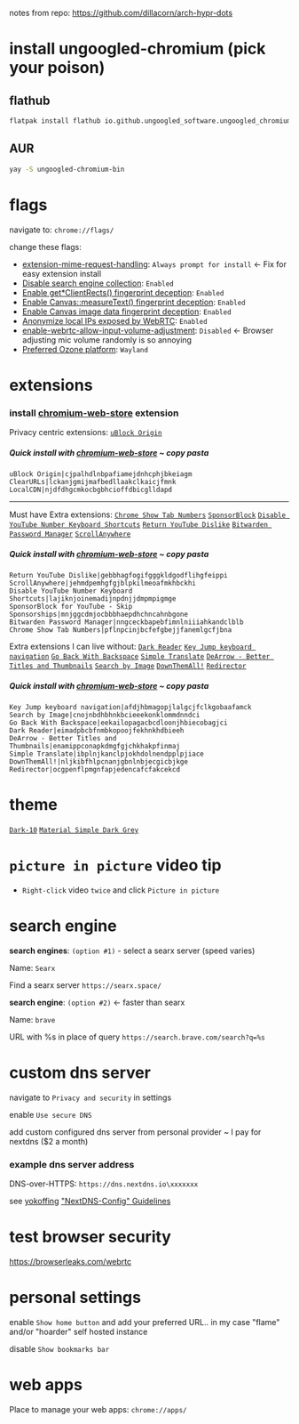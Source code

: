 notes from repo: https://github.com/dillacorn/arch-hypr-dots

# install ungoogled-chromium (pick your poison) 
## flathub
```sh
flatpak install flathub io.github.ungoogled_software.ungoogled_chromium
```
## AUR
```sh
yay -S ungoogled-chromium-bin
```

# flags

navigate to: `chrome://flags/`

change these flags:
* [extension-mime-request-handling](chrome://flags/#extension-mime-request-handling): `Always prompt for install` <- Fix for easy extension install
* [Disable search engine collection](chrome://flags/#disable-search-engine-collection): `Enabled`
* [Enable get*ClientRects() fingerprint deception](chrome://flags/#fingerprinting-client-rects-noise): `Enabled`
* [Enable Canvas::measureText() fingerprint deception](chrome://flags/#fingerprinting-canvas-measuretext-noise): `Enabled`
* [Enable Canvas image data fingerprint deception](chrome://flags/#fingerprinting-canvas-image-data-noise): `Enabled`
* [Anonymize local IPs exposed by WebRTC](chrome://flags/#enable-webrtc-hide-local-ips-with-mdns): `Enabled`
* [enable-webrtc-allow-input-volume-adjustment](chrome://flags/#enable-webrtc-allow-input-volume-adjustment): `Disabled` <- Browser adjusting mic volume randomly is so annoying
* [Preferred Ozone platform](chrome://flags/#ozone-platform-hint): `Wayland`

# extensions

### install [chromium-web-store](https://github.com/NeverDecaf/chromium-web-store) extension

Privacy centric extensions:
[`uBlock Origin`](https://chromewebstore.google.com/detail/ublock-origin/cjpalhdlnbpafiamejdnhcphjbkeiagm)

##### Quick install with [chromium-web-store](https://github.com/NeverDecaf/chromium-web-store) ~ copy pasta
```
uBlock Origin|cjpalhdlnbpafiamejdnhcphjbkeiagm
ClearURLs|lckanjgmijmafbedllaakclkaicjfmnk
LocalCDN|njdfdhgcmkocbgbhcioffdbicglldapd
```

---
Must have Extra extensions:
[`Chrome Show Tab Numbers`](https://chromewebstore.google.com/detail/chrome-show-tab-numbers/pflnpcinjbcfefgbejjfanemlgcfjbna)
[`SponsorBlock`](https://chromewebstore.google.com/detail/sponsorblock-for-youtube/mnjggcdmjocbbbhaepdhchncahnbgone)
[`Disable YouTube Number Keyboard Shortcuts`](https://chromewebstore.google.com/detail/disable-youtube-number-ke/lajiknjoinemadijnpdnjjdmpmpigmge)
[`Return YouTube Dislike`](https://chromewebstore.google.com/detail/return-youtube-dislike/gebbhagfogifgggkldgodflihgfeippi)
[`Bitwarden Password Manager`](https://chromewebstore.google.com/detail/bitwarden-password-manage/nngceckbapebfimnlniiiahkandclblb)
[`ScrollAnywhere`](https://chromewebstore.google.com/detail/scrollanywhere/jehmdpemhgfgjblpkilmeoafmkhbckhi)
##### Quick install with [chromium-web-store](https://github.com/NeverDecaf/chromium-web-store) ~ copy pasta
```
Return YouTube Dislike|gebbhagfogifgggkldgodflihgfeippi
ScrollAnywhere|jehmdpemhgfgjblpkilmeoafmkhbckhi
Disable YouTube Number Keyboard Shortcuts|lajiknjoinemadijnpdnjjdmpmpigmge
SponsorBlock for YouTube - Skip Sponsorships|mnjggcdmjocbbbhaepdhchncahnbgone
Bitwarden Password Manager|nngceckbapebfimnlniiiahkandclblb
Chrome Show Tab Numbers|pflnpcinjbcfefgbejjfanemlgcfjbna
```

Extra extensions I can live without:
[`Dark Reader`](https://chromewebstore.google.com/detail/dark-reader/eimadpbcbfnmbkopoojfekhnkhdbieeh)
[`Key Jump keyboard navigation`](https://chromewebstore.google.com/detail/key-jump-keyboard-navigat/afdjhbmagopjlalgcjfclkgobaafamck)
[`Go Back With Backspace`](https://chromewebstore.google.com/detail/go-back-with-backspace/eekailopagacbcdloonjhbiecobagjci)
[`Simple Translate`](https://chromewebstore.google.com/detail/simple-translate/ibplnjkanclpjokhdolnendpplpjiace)
[`DeArrow - Better Titles and Thumbnails`](https://chromewebstore.google.com/detail/dearrow-better-titles-and/enamippconapkdmgfgjchkhakpfinmaj)
[`Search by Image`](https://chromewebstore.google.com/detail/search-by-image/cnojnbdhbhnkbcieeekonklommdnndci)
[`DownThemAll!`](https://chromewebstore.google.com/detail/downthemall/nljkibfhlpcnanjgbnlnbjecgicbjkge)
[`Redirector`](https://chromewebstore.google.com/detail/redirector/ocgpenflpmgnfapjedencafcfakcekcd)
##### Quick install with [chromium-web-store](https://github.com/NeverDecaf/chromium-web-store) ~ copy pasta
```
Key Jump keyboard navigation|afdjhbmagopjlalgcjfclkgobaafamck
Search by Image|cnojnbdhbhnkbcieeekonklommdnndci
Go Back With Backspace|eekailopagacbcdloonjhbiecobagjci
Dark Reader|eimadpbcbfnmbkopoojfekhnkhdbieeh
DeArrow - Better Titles and Thumbnails|enamippconapkdmgfgjchkhakpfinmaj
Simple Translate|ibplnjkanclpjokhdolnendpplpjiace
DownThemAll!|nljkibfhlpcnanjgbnlnbjecgicbjkge
Redirector|ocgpenflpmgnfapjedencafcfakcekcd
```

# theme

[`Dark-10`](https://chromewebstore.google.com/detail/dark-10/baebencgofnhbdimnijacljeoegbokeh)
[`Material Simple Dark Grey`](https://chromewebstore.google.com/detail/material-simple-dark-grey/ookepigabmicjpgfnmncjiplegcacdbm)

# `picture in picture` video tip 
- `Right-click` video `twice` and click `Picture in picture`

# search engine

**search engines**: `(option #1)` - select a searx server (speed varies)

Name:
`Searx`

Find a searx server
`https://searx.space/`

**search engine**: `(option #2)` <- faster than searx

Name:
`brave`

URL with %s in place of query
`https://search.brave.com/search?q=%s`

# custom dns server

navigate to `Privacy and security` in settings

enable `Use secure DNS`

add custom configured dns server from personal provider ~ I pay for nextdns ($2 a month)
### example dns server address

DNS-over-HTTPS: `https://dns.nextdns.io\xxxxxxx`

see [yokoffing](https://github.com/yokoffing) ["NextDNS-Config" Guidelines](https://github.com/yokoffing/NextDNS-Config?tab=readme-ov-file)

# test browser security
https://browserleaks.com/webrtc

# personal settings

enable `Show home button` and add your preferred URL.. in my case "flame" and/or "hoarder" self hosted instance

disable `Show bookmarks bar`

# web apps

Place to manage your web apps: `chrome://apps/`